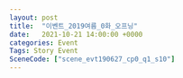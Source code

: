 ```yaml
---
layout: post
title:  "이벤트_2019여름_0화_오프닝"
date:   2021-10-21 14:00:00 +0000
categories: Event
Tags: Story Event
SceneCode: ["scene_evt190627_cp0_q1_s10"]
---
```

